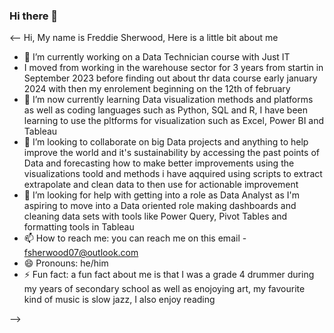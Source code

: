 ### Hi there 👋

<!--
**FreddieSherwood/FreddieSherwood** is a ✨ _special_ ✨ repository because its `README.md` (this file) appears on your GitHub profile.

<details>
  <summary>### hello there 👋</summary>
<--
 Hi, My name is Freddie Sherwood, Here is a little bit about me

- 🔭 I’m currently working on a Data Technician course with Just IT
- I moved from working in the warehouse sector for 3 years from starting in September 2023 before finding out about thr data course early january 2024 with then my enrolement beginning on the 12th of february
- 🌱 I’m now currently learning Data visualization methods and platforms as well as coding languages such as Python, SQL and R, I have been learning to use the pltforms for visualization such as Excel, Power BI and Tableau
- 👯 I’m looking to collaborate on big Data projects and anything to help improve the world and it's sustainability by accessing the past points of Data and forecasting how to make better improvements using the visualizations toold and methods i have aqquired using scripts to extract extrapolate and clean data to then use for actionable improvement
- 🤔 I’m looking for help with getting into a role as Data Analyst as I'm aspiring to move into a Data oriented role making dashboards and cleaning data sets with tools like Power Query, Pivot Tables and formatting tools in Tableau 
- 📫 How to reach me: you can reach me on this email - fsherwood07@outlook.com
- 😄 Pronouns: he/him
- ⚡ Fun fact: a fun fact about me is that I was a grade 4 drummer during my years of secondary school as well as enojoying art, my favourite kind of music is slow jazz, I also enjoy reading -->
  
<--
Hi, My name is Freddie Sherwood, Here is a little bit about me

- 🔭 I’m currently working on a Data Technician course with Just IT
- I moved from working in the warehouse sector for 3 years from startin in September 2023 before finding out about thr data course early january 2024 with then my enrolement beginning on the 12th of february
- 🌱 I’m now currently learning Data visualization methods and platforms as well as coding languages such as Python, SQL and R, I have been learning to use the pltforms for visualization such as Excel, Power BI and Tableau
- 👯 I’m looking to collaborate on big Data projects and anything to help improve the world and it's sustainability by accessing the past points of Data and forecasting how to make better improvements using the visualizations toold and methods i have aqquired using scripts to extract extrapolate and clean data to then use for actionable improvement
- 🤔 I’m looking for help with getting into a role as Data Analyst as I'm aspiring to move into a Data oriented role making dashboards and cleaning data sets with tools like Power Query, Pivot Tables and formatting tools in Tableau 
- 📫 How to reach me: you can reach me on this email - fsherwood07@outlook.com
- 😄 Pronouns: he/him
- ⚡ Fun fact: a fun fact about me is that I was a grade 4 drummer during my years of secondary school as well as enojoying art, my favourite kind of music is slow jazz, I also enjoy reading 

</details>

-->
